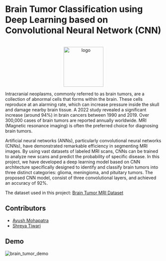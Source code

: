 
# Brain Tumor Classification using Deep Learning based on Convolutional Neural Network (CNN)

<div align="center">
  <br/>
  <img src="https://i.giphy.com/Vn9JVHDAzYw1O.webp" alt="logo" width="128" height="128">
  <br/>
</div>

Intracranial neoplasms, commonly referred to as brain tumors, are a collection of abnormal cells that forms within the brain. These cells reproduce at an alarming rate, which can increase pressure inside the skull and damage nearby brain tissue. A 2022 study revealed a significant increase (around 94%) in brain cancers between 1990 and 2019. Over 300,000 cases of brain tumors are reported annually worldwide. MRI (Magnetic resonance imaging) is often the preferred choice for diagnosing brain tumors. 

Artificial neural networks (ANNs), particularly convolutional neural networks (CNNs), have demonstrated remarkable efficiency in segmenting MRI images. By using vast datasets of labeled MRI scans, CNNs can be trained to analyze new scans and predict the probability of specific disease. In this project, we have developed a deep learning model based on CNN architecture specifically designed to identify and classify brain tumors into three distinct categories: glioma, meningioma, and pituitary tumors. The proposed CNN model, consist of three convolutional layers, and achieved an accuracy of 92%.

The dataset used in this project: [Brain Tumor MRI Dataset](https://www.kaggle.com/datasets/masoudnickparvar/brain-tumor-mri-dataset)

## Contributors

- [Ayush Mohapatra](https://www.github.com/notayush000)
- [Shreya Tiwari](https://www.github.com/codershreya)

## Demo
![brain_tumor_demo](https://github.com/notayush000/Brain-Tumor-Classifier-using-Deep-Learning/assets/58353326/dfeb2781-657e-48a1-903f-0eef9085cd5f)
